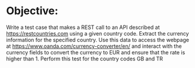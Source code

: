 # Objective:

Write a test case that makes a REST call to an API described at https://restcountries.com using a given country code.
Extract the currency information for the specified country.
Use this data to access the webpage at https://www.oanda.com/currency-converter/en/ and
interact with the currency fields to convert the currency to EUR and ensure that the rate is higher than 1.
Perform this test for the country codes GB and TR